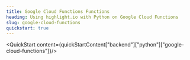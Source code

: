 ```yaml
---
title: Google Cloud Functions Functions
heading: Using highlight.io with Python on Google Cloud Functions
slug: google-cloud-functions
quickstart: true
---
```


<QuickStart content={quickStartContent["backend"]["python"]["google-cloud-functions"]}/>

